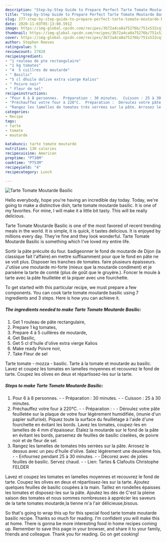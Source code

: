 ```yaml
---
description: "Step-by-Step Guide to Prepare Perfect Tarte Tomate Moutarde Basilic"
title: "Step-by-Step Guide to Prepare Perfect Tarte Tomate Moutarde Basilic"
slug: 277-step-by-step-guide-to-prepare-perfect-tarte-tomate-moutarde-basilic
date: 2020-11-03T05:13:08.591Z
image: https://img-global.cpcdn.com/recipes/3b72a4ca8a75276b/751x532cq70/tarte-tomate-moutarde-basilic-photo-principale-de-la-recette.jpg
thumbnail: https://img-global.cpcdn.com/recipes/3b72a4ca8a75276b/751x532cq70/tarte-tomate-moutarde-basilic-photo-principale-de-la-recette.jpg
cover: https://img-global.cpcdn.com/recipes/3b72a4ca8a75276b/751x532cq70/tarte-tomate-moutarde-basilic-photo-principale-de-la-recette.jpg
author: Stephen Reeves
ratingvalue: 5
reviewcount: 27828
recipeingredient:
- "1 rouleau de pte rectangulaire"
- "1 kg tomates"
- "4  5 cuillres de moutarde"
- " Basilic"
- "5 cl dhuile dolive extra vierge Kalios"
- " Poivre noir"
- " Fleur de sel"
recipeinstructions:
- "Pour 6 à 8 personnes.  Préparation : 30 minutes.  Cuisson : 25 à 30 minutes."
- "Préchauffez votre four à 220°C.  Préparation :  Déroulez votre pâte feuilletée sur la plaque de votre four légèrement humidifiée, (munie d&#39;un papier sulfurisé). Piquez toute la surface du feuilletage à l&#39;aide d&#39;une fourchette en évitant les bords. Lavez les tomates, coupez-les en lamelles de 4 mm d&#39;épaisseur. Étalez la moutarde sur le fond de la pâte en évitant les bords, parsemez de feuilles de basilic ciselées, de poivre noir et de fleur de sel."
- "Rangez les lamelles de tomates très serrées sur la pâte. Arrosez le dessus avec un peu d&#39;huile d&#39;olive. Salez légèrement une deuxième fois.  Enfournez pendant 25 à 30 minutes.  Décorez avec de jolies feuilles de basilic. Servez chaud.  Lien: Tartes &amp; Clafoutis Christophe FELDER"
categories:
- Recipe
tags:
- tarte
- tomate
- moutarde

katakunci: tarte tomate moutarde 
nutrition: 130 calories
recipecuisine: American
preptime: "PT30M"
cooktime: "PT53M"
recipeyield: "4"
recipecategory: Lunch

---
```



![Tarte Tomate Moutarde Basilic](https://img-global.cpcdn.com/recipes/3b72a4ca8a75276b/751x532cq70/tarte-tomate-moutarde-basilic-photo-principale-de-la-recette.jpg)

Hello everybody, hope you're having an incredible day today. Today, we're going to make a distinctive dish, tarte tomate moutarde basilic. It is one of my favorites. For mine, I will make it a little bit tasty. This will be really delicious.

Tarte Tomate Moutarde Basilic is one of the most favored of recent trending meals in the world. It is simple, it is quick, it tastes delicious. It is enjoyed by millions every day. They're fine and they look wonderful. Tarte Tomate Moutarde Basilic is something which I've loved my entire life.

Sortir la pâte précuite du four. badigeonner le fond de moutarde de Dijon (la classique fait l&#39;affaire).en mettre suffisamment pour que le fond en pâte ne se voit plus. Disposer les tranches de tomates. faire plusieurs épaisseurs. J&#39;utiise une moutarde mi-forte (mieux que la moutarde condiment) et je parsème la tarte de comté (plus de goût que le gruyère.). Foncer le moule à tarte avec la pâte feuilletée et la piquer avec une fourchette.


To get started with this particular recipe, we must prepare a few components. You can cook tarte tomate moutarde basilic using 7 ingredients and 3 steps. Here is how you can achieve it.

<!--inarticleads1-->

##### The ingredients needed to make Tarte Tomate Moutarde Basilic:

1. Get 1 rouleau de pâte rectangulaire,
1. Prepare 1 kg tomates,
1. Prepare 4 à 5 cuillères de moutarde,
1. Get  Basilic,
1. Get 5 cl d&#39;huile d&#39;olive extra vierge Kalios
1. Make ready  Poivre noir,
1. Take  Fleur de sel


Tarte tomate - mozza - basilic. Tarte à la tomate et moutarde au basilic. Lavez et coupez les tomates en lamelles moyennes et recouvrez le fond de tarte. Coupez les olives en deux et répartissez-les sur la tarte. 

<!--inarticleads2-->

##### Steps to make Tarte Tomate Moutarde Basilic:

1. Pour 6 à 8 personnes. -  - Préparation : 30 minutes. -  - Cuisson : 25 à 30 minutes.
1. Préchauffez votre four à 220°C. -  - Préparation : -  - Déroulez votre pâte feuilletée sur la plaque de votre four légèrement humidifiée, (munie d&#39;un papier sulfurisé). Piquez toute la surface du feuilletage à l&#39;aide d&#39;une fourchette en évitant les bords. Lavez les tomates, coupez-les en lamelles de 4 mm d&#39;épaisseur. Étalez la moutarde sur le fond de la pâte en évitant les bords, parsemez de feuilles de basilic ciselées, de poivre noir et de fleur de sel.
1. Rangez les lamelles de tomates très serrées sur la pâte. Arrosez le dessus avec un peu d&#39;huile d&#39;olive. Salez légèrement une deuxième fois. -  - Enfournez pendant 25 à 30 minutes. -  - Décorez avec de jolies feuilles de basilic. Servez chaud. -  - Lien: Tartes &amp; Clafoutis Christophe FELDER


Lavez et coupez les tomates en lamelles moyennes et recouvrez le fond de tarte. Coupez les olives en deux et répartissez-les sur la tarte. Ajoutez quelques feuilles de basilic coupées à la main. Taillez en rondelles épaisses les tomates et disposez-les sur la pâte. Ajoutez les dés de C&#39;est la pleine saison des tomates et nous sommes nombreuses à apprécier les saveurs de la tarte tomates moutarde,la tienne m&#39;a l&#39;air délicieuse,bisous. 

So that's going to wrap this up for this special food tarte tomate moutarde basilic recipe. Thanks so much for reading. I'm confident you will make this at home. There is gonna be more interesting food in home recipes coming up. Remember to save this page in your browser, and share it to your family, friends and colleague. Thank you for reading. Go on get cooking!
